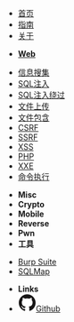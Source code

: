 <!-- docs/_sidebar.md -->
* [首页](/)
* [指南](zh-cn/guide)
* [关于](/about)
- **[Web](/web/)**
* [信息搜集](/web/信息搜集)
* [SQL注入](/)
* [SQL注入绕过](/web/sqli-bypass)
* [文件上传](/)
* [文件包含](/)
* [CSRF](/)
* [SSRF](/)
* [XSS](/)
* [PHP](/)
* [XXE](/)
* [命令执行](/)
- **Misc**
- **Crypto**
- **Mobile**
- **Reverse**
- **Pwn**
- **工具**
* [Burp Suite](/)
* [SQLMap](/)
- **Links**
- [![Github](assets/img/github.svg)Github](https://github.com/)